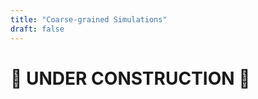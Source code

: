 ```yaml
---
title: "Coarse-grained Simulations"
draft: false
---
```


# :construction: UNDER CONSTRUCTION :construction:

